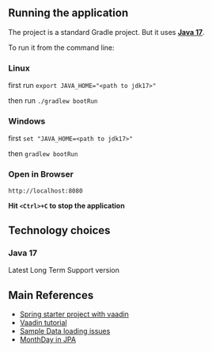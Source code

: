 
## Running the application

The project is a standard Gradle project. 
But it uses [**Java 17**](https://adoptium.net/en-GB/temurin/releases/).

To run it from the command line:

### Linux
first run `export JAVA_HOME="<path to jdk17>"`

then run `./gradlew bootRun`

### Windows
first `set "JAVA_HOME=<path to jdk17>"`

then `gradlew bootRun`

### Open in Browser
`http://localhost:8080`

**Hit `<Ctrl>+C` to stop the application** 

## Technology choices
### Java 17 
Latest Long Term Support version

## Main References

* [Spring starter project with vaadin](https://start.spring.io/#!type=gradle-project&language=java&platformVersion=3.1.0&packaging=jar&jvmVersion=17&groupId=com.example&artifactId=vaadin-spring-poc&name=vaadin-spring-poc&description=Vaadin%20project%20for%20Spring%20Boot&packageName=com.example.vaadinspringpoc&dependencies=vaadin,lombok,devtools,configuration-processor,data-jpa,h2,validation,actuator)
* [Vaadin tutorial](https://vaadin.com/docs/latest/tutorial)
* [Sample Data loading issues](https://www.baeldung.com/spring-boot-data-sql-and-schema-sql)
* [MonthDay in JPA](https://stackoverflow.com/a/60699637/381083)